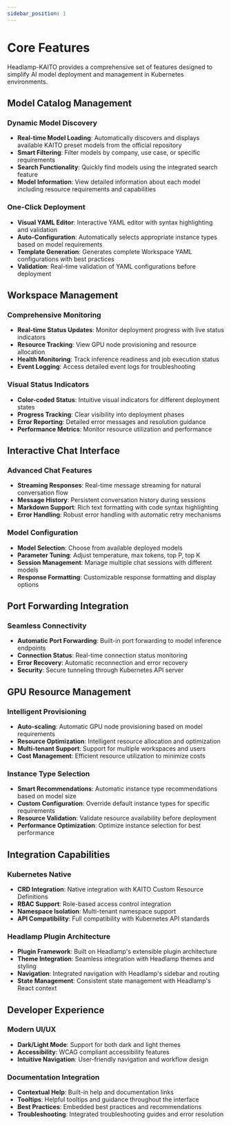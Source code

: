 ```yaml
---
sidebar_position: 1
---
```


# Core Features

Headlamp-KAITO provides a comprehensive set of features designed to simplify AI model deployment and management in Kubernetes environments.

## Model Catalog Management

### Dynamic Model Discovery

- **Real-time Model Loading**: Automatically discovers and displays available KAITO preset models from the official repository
- **Smart Filtering**: Filter models by company, use case, or specific requirements
- **Search Functionality**: Quickly find models using the integrated search feature
- **Model Information**: View detailed information about each model including resource requirements and capabilities

### One-Click Deployment

- **Visual YAML Editor**: Interactive YAML editor with syntax highlighting and validation
- **Auto-Configuration**: Automatically selects appropriate instance types based on model requirements
- **Template Generation**: Generates complete Workspace YAML configurations with best practices
- **Validation**: Real-time validation of YAML configurations before deployment

## Workspace Management

### Comprehensive Monitoring

- **Real-time Status Updates**: Monitor deployment progress with live status indicators
- **Resource Tracking**: View GPU node provisioning and resource allocation
- **Health Monitoring**: Track inference readiness and job execution status
- **Event Logging**: Access detailed event logs for troubleshooting

### Visual Status Indicators

- **Color-coded Status**: Intuitive visual indicators for different deployment states
- **Progress Tracking**: Clear visibility into deployment phases
- **Error Reporting**: Detailed error messages and resolution guidance
- **Performance Metrics**: Monitor resource utilization and performance

## Interactive Chat Interface

### Advanced Chat Features

- **Streaming Responses**: Real-time message streaming for natural conversation flow
- **Message History**: Persistent conversation history during sessions
- **Markdown Support**: Rich text formatting with code syntax highlighting
- **Error Handling**: Robust error handling with automatic retry mechanisms

### Model Configuration

- **Model Selection**: Choose from available deployed models
- **Parameter Tuning**: Adjust temperature, max tokens, top P, top K
- **Session Management**: Manage multiple chat sessions with different models
- **Response Formatting**: Customizable response formatting and display options

## Port Forwarding Integration

### Seamless Connectivity

- **Automatic Port Forwarding**: Built-in port forwarding to model inference endpoints
- **Connection Status**: Real-time connection status monitoring
- **Error Recovery**: Automatic reconnection and error recovery
- **Security**: Secure tunneling through Kubernetes API server

## GPU Resource Management

### Intelligent Provisioning

- **Auto-scaling**: Automatic GPU node provisioning based on model requirements
- **Resource Optimization**: Intelligent resource allocation and optimization
- **Multi-tenant Support**: Support for multiple workspaces and users
- **Cost Management**: Efficient resource utilization to minimize costs

### Instance Type Selection

- **Smart Recommendations**: Automatic instance type recommendations based on model size
- **Custom Configuration**: Override default instance types for specific requirements
- **Resource Validation**: Validate resource availability before deployment
- **Performance Optimization**: Optimize instance selection for best performance

## Integration Capabilities

### Kubernetes Native

- **CRD Integration**: Native integration with KAITO Custom Resource Definitions
- **RBAC Support**: Role-based access control integration
- **Namespace Isolation**: Multi-tenant namespace support
- **API Compatibility**: Full compatibility with Kubernetes API standards

### Headlamp Plugin Architecture

- **Plugin Framework**: Built on Headlamp's extensible plugin architecture
- **Theme Integration**: Seamless integration with Headlamp themes and styling
- **Navigation**: Integrated navigation with Headlamp's sidebar and routing
- **State Management**: Consistent state management with Headlamp's React context

## Developer Experience

### Modern UI/UX

- **Dark/Light Mode**: Support for both dark and light themes
- **Accessibility**: WCAG compliant accessibility features
- **Intuitive Navigation**: User-friendly navigation and workflow design

### Documentation Integration

- **Contextual Help**: Built-in help and documentation links
- **Tooltips**: Helpful tooltips and guidance throughout the interface
- **Best Practices**: Embedded best practices and recommendations
- **Troubleshooting**: Integrated troubleshooting guides and error resolution
